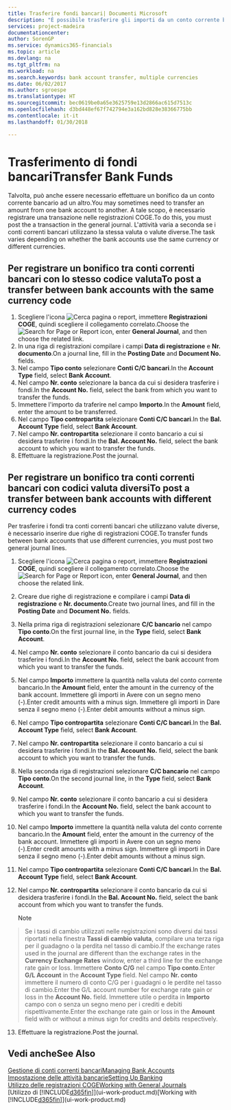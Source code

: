 ```yaml
---
title: Trasferire fondi bancari| Documenti Microsoft
description: "È possibile trasferire gli importi da un conto corrente bancario a un altro, incluse le valute diverse, tramite la registrazione della transazione nelle registrazioni COGE."
services: project-madeira
documentationcenter: 
author: SorenGP
ms.service: dynamics365-financials
ms.topic: article
ms.devlang: na
ms.tgt_pltfrm: na
ms.workload: na
ms.search.keywords: bank account transfer, multiple currencies
ms.date: 06/02/2017
ms.author: sgroespe
ms.translationtype: HT
ms.sourcegitcommit: bec0619be0a65e3625759e13d2866ac615d7513c
ms.openlocfilehash: d3bd448ef67f742794e3a162bd828e38366775bb
ms.contentlocale: it-it
ms.lasthandoff: 01/30/2018

---
```

# <a name="transfer-bank-funds"></a><span data-ttu-id="af3ce-103">Trasferimento di fondi bancari</span><span class="sxs-lookup"><span data-stu-id="af3ce-103">Transfer Bank Funds</span></span>
<span data-ttu-id="af3ce-104">Talvolta, può anche essere necessario effettuare un bonifico da un conto corrente bancario ad un altro.</span><span class="sxs-lookup"><span data-stu-id="af3ce-104">You may sometimes need to transfer an amount from one bank account to another.</span></span> <span data-ttu-id="af3ce-105">A tale scopo, è necessario registrare una transazione nelle registrazioni COGE.</span><span class="sxs-lookup"><span data-stu-id="af3ce-105">To do this, you must post the a transaction in the general journal.</span></span> <span data-ttu-id="af3ce-106">L'attività varia a seconda se i conti correnti bancari utilizzano la stessa valuta o valute diverse.</span><span class="sxs-lookup"><span data-stu-id="af3ce-106">The task varies depending on whether the bank accounts use the same currency or different currencies.</span></span>

## <a name="to-post-a-transfer-between-bank-accounts-with-the-same-currency-code"></a><span data-ttu-id="af3ce-107">Per registrare un bonifico tra conti correnti bancari con lo stesso codice valuta</span><span class="sxs-lookup"><span data-stu-id="af3ce-107">To post a transfer between bank accounts with the same currency code</span></span>
1. <span data-ttu-id="af3ce-108">Scegliere l'icona ![Cerca pagina o report](media/ui-search/search_small.png "Cerca pagina o report"), immettere **Registrazioni COGE**, quindi scegliere il collegamento correlato.</span><span class="sxs-lookup"><span data-stu-id="af3ce-108">Choose the ![Search for Page or Report](media/ui-search/search_small.png "Search for Page or Report icon") icon, enter **General Journal**, and then choose the related link.</span></span>
2. <span data-ttu-id="af3ce-109">In una riga di registrazioni compilare i campi **Data di registrazione** e **Nr. documento**.</span><span class="sxs-lookup"><span data-stu-id="af3ce-109">On a journal line, fill in the **Posting Date** and **Document No.** fields.</span></span>
3. <span data-ttu-id="af3ce-110">Nel campo **Tipo conto** selezionare **Conti C/C bancari**.</span><span class="sxs-lookup"><span data-stu-id="af3ce-110">In the **Account Type** field, select **Bank Account**.</span></span>
4. <span data-ttu-id="af3ce-111">Nel campo **Nr. conto** selezionare la banca da cui si desidera trasferire i fondi.</span><span class="sxs-lookup"><span data-stu-id="af3ce-111">In the **Account No.** field, select the bank from which you want to transfer the funds.</span></span>
5. <span data-ttu-id="af3ce-112">Immettere l'importo da traferire nel campo **Importo**.</span><span class="sxs-lookup"><span data-stu-id="af3ce-112">In the **Amount** field, enter the amount to be transferred.</span></span>
6. <span data-ttu-id="af3ce-113">Nel campo **Tipo contropartita** selezionare **Conti C/C bancari**.</span><span class="sxs-lookup"><span data-stu-id="af3ce-113">In the **Bal. Account Type** field, select **Bank Account**.</span></span>
7. <span data-ttu-id="af3ce-114">Nel campo **Nr. contropartita** selezionare il conto bancario a cui si desidera trasferire i fondi.</span><span class="sxs-lookup"><span data-stu-id="af3ce-114">In the **Bal. Account No.** field, select the bank account to which you want to transfer the funds.</span></span>
8. <span data-ttu-id="af3ce-115">Effettuare la registrazione.</span><span class="sxs-lookup"><span data-stu-id="af3ce-115">Post the journal.</span></span>

## <a name="to-post-a-transfer-between-bank-accounts-with-different-currency-codes"></a><span data-ttu-id="af3ce-116">Per registrare un bonifico tra conti correnti bancari con codici valuta diversi</span><span class="sxs-lookup"><span data-stu-id="af3ce-116">To post a transfer between bank accounts with different currency codes</span></span>
<span data-ttu-id="af3ce-117">Per trasferire i fondi tra conti correnti bancari che utilizzano valute diverse, è necessario inserire due righe di registrazioni COGE.</span><span class="sxs-lookup"><span data-stu-id="af3ce-117">To transfer funds between bank accounts that use different currencies, you must post two general journal lines.</span></span>

1. <span data-ttu-id="af3ce-118">Scegliere l'icona ![Cerca pagina o report](media/ui-search/search_small.png "Cerca pagina o report"), immettere **Registrazioni COGE**, quindi scegliere il collegamento correlato.</span><span class="sxs-lookup"><span data-stu-id="af3ce-118">Choose the ![Search for Page or Report](media/ui-search/search_small.png "Search for Page or Report icon") icon, enter **General Journal**, and then choose the related link.</span></span>
2. <span data-ttu-id="af3ce-119">Creare due righe di registrazione e compilare i campi **Data di registrazione** e **Nr. documento**.</span><span class="sxs-lookup"><span data-stu-id="af3ce-119">Create two journal lines, and fill in the **Posting Date** and **Document No.** fields.</span></span>
3. <span data-ttu-id="af3ce-120">Nella prima riga di registrazioni selezionare **C/C bancario** nel campo **Tipo conto**.</span><span class="sxs-lookup"><span data-stu-id="af3ce-120">On the first journal line, in the **Type** field, select **Bank Account**.</span></span>
4. <span data-ttu-id="af3ce-121">Nel campo **Nr. conto** selezionare il conto bancario da cui si desidera trasferire i fondi.</span><span class="sxs-lookup"><span data-stu-id="af3ce-121">In the **Account No.** field, select the bank account from which you want to transfer the funds.</span></span>
5. <span data-ttu-id="af3ce-122">Nel campo **Importo** immettere la quantità nella valuta del conto corrente bancario.</span><span class="sxs-lookup"><span data-stu-id="af3ce-122">In the **Amount** field, enter the amount in the currency of the bank account.</span></span> <span data-ttu-id="af3ce-123">Immettere gli importi in Avere con un segno meno (-).</span><span class="sxs-lookup"><span data-stu-id="af3ce-123">Enter credit amounts with a minus sign.</span></span> <span data-ttu-id="af3ce-124">Immettere gli importi in Dare senza il segno meno (-).</span><span class="sxs-lookup"><span data-stu-id="af3ce-124">Enter debit amounts without a minus sign.</span></span>
6. <span data-ttu-id="af3ce-125">Nel campo **Tipo contropartita** selezionare **Conti C/C bancari**.</span><span class="sxs-lookup"><span data-stu-id="af3ce-125">In the **Bal. Account Type** field, select **Bank Account**.</span></span>
7. <span data-ttu-id="af3ce-126">Nel campo **Nr. contropartita** selezionare il conto bancario a cui si desidera trasferire i fondi.</span><span class="sxs-lookup"><span data-stu-id="af3ce-126">In the **Bal. Account No.** field, select the bank account to which you want to transfer the funds.</span></span>
8. <span data-ttu-id="af3ce-127">Nella seconda riga di registrazioni selezionare **C/C bancario** nel campo **Tipo conto**.</span><span class="sxs-lookup"><span data-stu-id="af3ce-127">On the second journal line, in the **Type** field, select **Bank Account**.</span></span>
9. <span data-ttu-id="af3ce-128">Nel campo **Nr. conto** selezionare il conto bancario a cui si desidera trasferire i fondi.</span><span class="sxs-lookup"><span data-stu-id="af3ce-128">In the **Account No.** field, select the bank account to which you want to transfer the funds.</span></span>
10. <span data-ttu-id="af3ce-129">Nel campo **Importo** immettere la quantità nella valuta del conto corrente bancario.</span><span class="sxs-lookup"><span data-stu-id="af3ce-129">In the **Amount** field, enter the amount in the currency of the bank account.</span></span> <span data-ttu-id="af3ce-130">Immettere gli importi in Avere con un segno meno (-).</span><span class="sxs-lookup"><span data-stu-id="af3ce-130">Enter credit amounts with a minus sign.</span></span> <span data-ttu-id="af3ce-131">Immettere gli importi in Dare senza il segno meno (-).</span><span class="sxs-lookup"><span data-stu-id="af3ce-131">Enter debit amounts without a minus sign.</span></span>
11. <span data-ttu-id="af3ce-132">Nel campo **Tipo contropartita** selezionare **Conti C/C bancari**.</span><span class="sxs-lookup"><span data-stu-id="af3ce-132">In the **Bal. Account Type** field, select **Bank Account**.</span></span>  
12. <span data-ttu-id="af3ce-133">Nel campo **Nr. contropartita** selezionare il conto bancario da cui si desidera trasferire i fondi.</span><span class="sxs-lookup"><span data-stu-id="af3ce-133">In the **Bal. Account No.** field, select the bank account from which you want to transfer the funds.</span></span>

    > [!NOTE]  
>   <span data-ttu-id="af3ce-134">Se i tassi di cambio utilizzati nelle registrazioni sono diversi dai tassi riportati nella finestra **Tassi di cambio valuta**, compilare una terza riga per il guadagno o la perdita nel tasso di cambio.</span><span class="sxs-lookup"><span data-stu-id="af3ce-134">If the exchange rates used in the journal are different than the exchange rates in the **Currency Exchange Rates** window, enter a third line for the exchange rate gain or loss.</span></span> <span data-ttu-id="af3ce-135">Immettere **Conto C/G** nel campo **Tipo conto**.</span><span class="sxs-lookup"><span data-stu-id="af3ce-135">Enter **G/L Account** in the **Account Type** field.</span></span> <span data-ttu-id="af3ce-136">Nel campo **Nr. conto** immettere il numero di conto C/G per i guadagni o le perdite nel tasso di cambio.</span><span class="sxs-lookup"><span data-stu-id="af3ce-136">Enter the G/L account number for exchange rate gain or loss in the **Account No.** field.</span></span> <span data-ttu-id="af3ce-137">Immettere utile o perdita in **Importo** campo con o senza un segno meno per i crediti e debiti rispettivamente.</span><span class="sxs-lookup"><span data-stu-id="af3ce-137">Enter the exchange rate gain or loss in the **Amount** field with or without a minus sign for credits and debits respectively.</span></span>
13. <span data-ttu-id="af3ce-138">Effettuare la registrazione.</span><span class="sxs-lookup"><span data-stu-id="af3ce-138">Post the journal.</span></span>

## <a name="see-also"></a><span data-ttu-id="af3ce-139">Vedi anche</span><span class="sxs-lookup"><span data-stu-id="af3ce-139">See Also</span></span>
[<span data-ttu-id="af3ce-140">Gestione di conti correnti bancari</span><span class="sxs-lookup"><span data-stu-id="af3ce-140">Managing Bank Accounts</span></span>](bank-manage-bank-accounts.md)  
[<span data-ttu-id="af3ce-141">Impostazione delle attività bancarie</span><span class="sxs-lookup"><span data-stu-id="af3ce-141">Setting Up Banking</span></span>](bank-setup-banking.md)  
[<span data-ttu-id="af3ce-142">Utilizzo delle registrazioni COGE</span><span class="sxs-lookup"><span data-stu-id="af3ce-142">Working with General Journals</span></span>](ui-work-general-journals.md)  
<span data-ttu-id="af3ce-143">[Utilizzo di [!INCLUDE[d365fin](includes/d365fin_md.md)]](ui-work-product.md)</span><span class="sxs-lookup"><span data-stu-id="af3ce-143">[Working with [!INCLUDE[d365fin](includes/d365fin_md.md)]](ui-work-product.md)</span></span>

